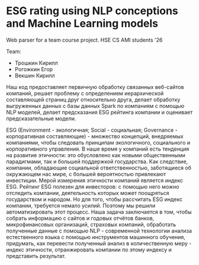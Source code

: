 # ESG rating using NLP conceptions and Machine Learning models
Web parser for a team course project. 
HSE CS AMI students '26

Team:
- Трошкин Кирилл
- Рогожкин Егор
- Векшин Кирилл

Наш код предоставляет первичную обработку связанных веб-сайтов компаний, решает проблему с определением иерархической составляющей страниц друг относительно друга, делает обработку выгруженных данных с базы данных Spark по компаниям с помощью NLP моделей, делает предсказания ESG рейтинга компании и оценивает предсказательные модели.

ESG (Environment - экологичная; Social - социальная; Governance - корпоративная составляющие) - множество концепций, внедряемых компаниями, чтобы следовать принципам
экологичного, социального и корпоративного управления. В наше время у компаний есть тенденция на развитие этичности: это обусловлено как новыми общественными парадигмами,
так и большей поддержкой государства. Как следствие, компании, обладающие социальной
ответственностью, заботящиеся об окружающем нас мире, с большей вероятностью привлекают инвестиции. Мерой измерения этичности компаний является индекс ESG. Рейтинг ESG
полезен для инвесторов: с помощью него можно отследить компании, деятельность которых
может поощряться государством и народом. Но для того, чтобы рассчитать ESG индекс компании, требуется немало усилий. Поэтому мы решили автоматизировать этот процесс. Наша
задача заключается в том, чтобы собрать информацию с сайтов и годовых отчётов банков,
микрофинансовых организаций, страховых компаний, обработать полученные данные с помощью NLP - современной технологии анализа естественного языка с помощью инструментов
машинного обучения, придумать, как перевести полученный анализ в количественную меру - индекс этичности, отранжировать компании по этому индексу и представить результат.
